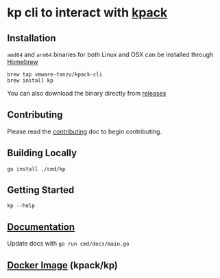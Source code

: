 # kp cli to interact with [kpack](https://github.com/pivotal/kpack)

## Installation

`amd64` and `arm64` binaries for both Linux and OSX can be installed through [Homebrew](https://github.com/buildpacks-community/homebrew-kpack-cli)

```
brew tap vmware-tanzu/kpack-cli
brew install kp
```

You can also download the binary directly from [releases](https://github.com/vmware-tanzu/kpack-cli/releases)

## Contributing

Please read the [contributing](CONTRIBUTING.md) doc to begin contributing.

## Building Locally

```
go install ./cmd/kp
```

## Getting Started

```
kp --help
```

## [Documentation](docs/kp.md)

Update docs with `go run cmd/docs/main.go`

## [Docker Image](https://hub.docker.com/r/kpack/kp) (kpack/kp)
